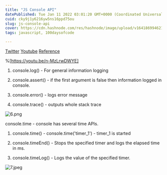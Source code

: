 ```yaml
---
title: "JS Console API"
datePublished: Tue Jan 11 2022 03:01:20 GMT+0000 (Coordinated Universal Time)
cuid: cky9j1y6216yw5ns16ppd75ou
slug: js-console-api
cover: https://cdn.hashnode.com/res/hashnode/image/upload/v1641869946214/z6KUroaKX_.png
tags: javascript, 100daysofcode

---
```


[Twitter](https://twitter.com/urstrulyvishwak/status/1472787364040757258?s=20)  [Youtube](https://youtu.be/n-MzLrwDWYE)  [Reference](https://developer.mozilla.org/en-US/docs/Web/API/console) 

%[https://youtu.be/n-MzLrwDWYE]
 

 1. console.log() - For general information logging

2. console.assert() -  if the first argument is false then information logged in console.

3. console.error() - logs error message

4. console.trace() - outputs whole stack trace

![6.png](https://cdn.hashnode.com/res/hashnode/image/upload/v1641869798498/JEsulecJx.png)

console.time - console has several time APIs.

1. console.time() - console.time('timer_1') - timer_1 is started

2. console.timeEnd() - 
Stops the specified timer and logs the elapsed time in ms.

3. console.timeLog() - Logs the value of the specified timer.

![7.jpeg](https://cdn.hashnode.com/res/hashnode/image/upload/v1641869829018/AAkXRYC6v.jpeg)